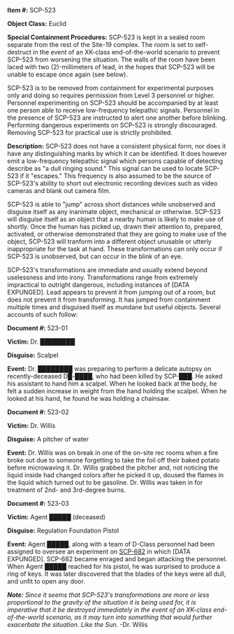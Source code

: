   
**Item #:** SCP-523

**Object Class:** Euclid

**Special Containment Procedures:** SCP-523 is kept in a sealed room separate from the rest of the Site-19 complex. The room is set to self-destruct in the event of an XK-class end-of-the-world scenario to prevent SCP-523 from worsening the situation. The walls of the room have been laced with two (2)-millimeters of lead, in the hopes that SCP-523 will be unable to escape once again (see below).

SCP-523 is to be removed from containment for experimental purposes only and doing so requires permission from Level 3 personnel or higher. Personnel experimenting on SCP-523 should be accompanied by at least one person able to receive low-frequency telepathic signals. Personnel in the presence of SCP-523 are instructed to alert one another before blinking. Performing dangerous experiments on SCP-523 is strongly discouraged. Removing SCP-523 for practical use is strictly prohibited.

**Description:** SCP-523 does not have a consistent physical form, nor does it have any distinguishing marks by which it can be identified. It does however emit a low-frequency telepathic signal which persons capable of detecting describe as "a dull ringing sound." This signal can be used to locate SCP-523 if it "escapes." This frequency is also assumed to be the source of SCP-523's ability to short out electronic recording devices such as video cameras and blank out camera film.

SCP-523 is able to "jump" across short distances while unobserved and disguise itself as any inanimate object, mechanical or otherwise. SCP-523 will disguise itself as an object that a nearby human is likely to make use of shortly. Once the human has picked up, drawn their attention to, prepared, activated, or otherwise demonstrated that they are going to make use of the object, SCP-523 will tranform into a different object unusable or utterly inappropriate for the task at hand. These transformations can only occur if SCP-523 is unobserved, but can occur in the blink of an eye.

SCP-523's transformations are immediate and usually extend beyond uselessness and into irony. Transformations range from extremely impractical to outright dangerous, including instances of \[DATA EXPUNGED\]. Lead appears to prevent it from jumping out of a room, but does not prevent it from transforming. It has jumped from containment multiple times and disguised itself as mundane but useful objects. Several accounts of such follow:

**Document #:** 523-01

**Victim:** Dr. ████████

**Disguise:** Scalpel

**Event:** Dr. ████████ was preparing to perform a delicate autopsy on recently-deceased D█-████, who had been killed by SCP-███. He asked his assistant to hand him a scalpel. When he looked back at the body, he felt a sudden increase in weight from the hand holding the scalpel. When he looked at his hand, he found he was holding a chainsaw.

**Document #:** 523-02

**Victim:** Dr. Willis

**Disguise:** A pitcher of water

**Event:** Dr. Willis was on break in one of the on-site rec rooms when a fire broke out due to someone forgetting to take the foil off their baked potato before microwaving it. Dr. Willis grabbed the pitcher and, not noticing the liquid inside had changed colors after he picked it up, doused the flames in the liquid which turned out to be gasoline. Dr. Willis was taken in for treatment of 2nd- and 3rd-degree burns.

**Document #:** 523-03

**Victim:** Agent █████ (deceased)

**Disguise:** Regulation Foundation Pistol

**Event:** Agent █████, along with a team of D-Class personnel had been assigned to oversee an experiment on [SCP-682](/scp-682) in which \[DATA EXPUNGED\]. SCP-682 became enraged and began attacking the personnel. When Agent █████ reached for his pistol, he was surprised to produce a ring of keys. It was later discovered that the blades of the keys were all dull, and unfit to open any door.

_**Note:** Since it seems that SCP-523's transformations are more or less proportional to the gravity of the situation it is being used for, it is imperative that it be destroyed immediately in the event of an XK-class end-of-the-world scenario, as it may turn into something that would further exacerbate the situation. Like the Sun._ -Dr. Willis